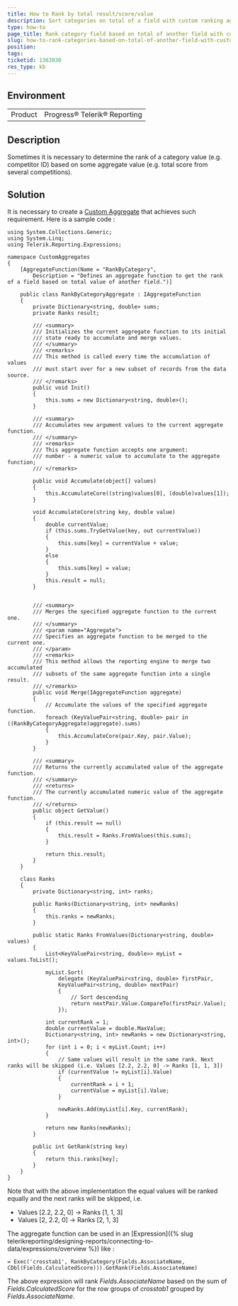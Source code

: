 ```yaml
---
title: How to Rank by total result/score/value
description: Sort categories on total of a field with custom ranking aggregate
type: how-to
page_title: Rank category field based on total of another field with custom aggregate function
slug: how-to-rank-categories-based-on-total-of-another-field-with-custom-aggregate
position: 
tags: 
ticketid: 1363830
res_type: kb
---
```


## Environment
<table>
	<tr>
		<td>Product</td>
		<td>Progress® Telerik® Reporting</td>
	</tr>
</table>


## Description
Sometimes it is necessary to determine the rank of a category value (e.g. competitor ID) based on some aggregate value (e.g. total score from several competitions).

## Solution
It is necessary to create a [Custom Aggregate](../expressions-user-aggregate-functions) that achieves such requirement. Here is a sample code :

```CSharp
using System.Collections.Generic;
using System.Linq;
using Telerik.Reporting.Expressions;

namespace CustomAggregates
{
    [AggregateFunction(Name = "RankByCategory",
        Description = "Defines an aggregate function to get the rank of a field based on total value of another field.")]

    public class RankByCategoryAggregate : IAggregateFunction
    {
        private Dictionary<string, double> sums;
        private Ranks result;

        /// <summary>
        /// Initializes the current aggregate function to its initial
        /// state ready to accumulate and merge values.
        /// </summary>
        /// <remarks>
        /// This method is called every time the accumulation of values 
        /// must start over for a new subset of records from the data source.
        /// </remarks>
        public void Init()
        {
            this.sums = new Dictionary<string, double>();
        }

        /// <summary>
        /// Accumulates new argument values to the current aggregate function.
        /// </summary>
        /// <remarks>
        /// This aggregate function accepts one argument:
        /// number - a numeric value to accumulate to the aggregate function;
        /// </remarks>

        public void Accumulate(object[] values)
        {
            this.AccumulateCore((string)values[0], (double)values[1]);
        }

        void AccumulateCore(string key, double value)
        {
            double currentValue;
            if (this.sums.TryGetValue(key, out currentValue))
            {
                this.sums[key] = currentValue + value;
            }
            else
            {
                this.sums[key] = value;
            }
            this.result = null;
        }


        /// <summary>
        /// Merges the specified aggregate function to the current one.
        /// </summary>
        /// <param name="Aggregate">
        /// Specifies an aggregate function to be merged to the current one.
        /// </param>
        /// <remarks>
        /// This method allows the reporting engine to merge two accumulated
        /// subsets of the same aggregate function into a single result.
        /// </remarks>
        public void Merge(IAggregateFunction aggregate)
        {
            // Accumulate the values of the specified aggregate function.
            foreach (KeyValuePair<string, double> pair in ((RankByCategoryAggregate)aggregate).sums)
            {
                this.AccumulateCore(pair.Key, pair.Value);
            }
        }

        /// <summary>
        /// Returns the currently accumulated value of the aggregate function.
        /// </summary>
        /// <returns>
        /// The currently accumulated numeric value of the aggregate function.
        /// </returns>
        public object GetValue()
        {
            if (this.result == null)
            {
                this.result = Ranks.FromValues(this.sums);
            }

            return this.result;
        }
    }

    class Ranks
    {
        private Dictionary<string, int> ranks;

        public Ranks(Dictionary<string, int> newRanks)
        {
            this.ranks = newRanks;
        }

        public static Ranks FromValues(Dictionary<string, double> values)
        {
            List<KeyValuePair<string, double>> myList = values.ToList();

            myList.Sort(
                delegate (KeyValuePair<string, double> firstPair,
                KeyValuePair<string, double> nextPair)
                {
                    // Sort descending
                    return nextPair.Value.CompareTo(firstPair.Value);
                });

            int currentRank = 1;
            double currentValue = double.MaxValue;
            Dictionary<string, int> newRanks = new Dictionary<string, int>();
            for (int i = 0; i < myList.Count; i++)
            {
                // Same values will result in the same rank. Next ranks will be skipped (i.e. Values [2.2, 2.2, 0] -> Ranks [1, 1, 3])
                if (currentValue != myList[i].Value)
                {
                    currentRank = i + 1;
                    currentValue = myList[i].Value;
                }

                newRanks.Add(myList[i].Key, currentRank);
            }

            return new Ranks(newRanks);
        }

        public int GetRank(string key)
        {
            return this.ranks[key];
        }
    }
}
```

Note that with the above implementation the equal values will be ranked equally and the next ranks will be skipped, i.e.
 - Values [2.2, 2.2, 0] -> Ranks [1, 1, 3]
 - Values [2, 2.2, 0] -> Ranks [2, 1, 3]

The aggregate function can be used in an [Expression]({% slug telerikreporting/designing-reports/connecting-to-data/expressions/overview %}) like :
```
= Exec('crosstab1', RankByCategory(Fields.AssociateName, CDbl(Fields.CalculatedScore))).GetRank(Fields.AssociateName)
```

The above expression will rank _Fields.AssociateName_ based on the sum of _Fields.CalculatedScore_ for the row groups of _crosstab1_ grouped by _Fields.AssociateName_.
